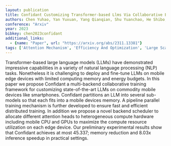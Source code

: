 ```yaml
---
layout: publication
title: Confidant Customizing Transformer-based Llms Via Collaborative Edge Training
authors: Chen Yuhao, Yan Yuxuan, Yang Qianqian, Shu Yuanchao, He Shibo, Chen Jiming
conference: "Arxiv"
year: 2023
bibkey: chen2023confidant
additional_links:
  - {name: "Paper", url: "https://arxiv.org/abs/2311.13381"}
tags: ['Attention Mechanism', 'Efficiency And Optimization', 'Large Scale Training', 'Model Architecture', 'Pretraining Methods', 'Tools', 'Training Techniques', 'Transformer']
---
```

Transformer-based large language models (LLMs) have demonstrated impressive capabilities in a variety of natural language processing (NLP) tasks. Nonetheless it is challenging to deploy and fine-tune LLMs on mobile edge devices with limited computing memory and energy budgets. In this paper we propose Confidant a multi-backend collaborative training framework for customizing state-of-the-art LLMs on commodity mobile devices like smartphones. Confidant partitions an LLM into several sub-models so that each fits into a mobile devices memory. A pipeline parallel training mechanism is further developed to ensure fast and efficient distributed training. In addition we propose a novel backend scheduler to allocate different attention heads to heterogeneous compute hardware including mobile CPU and GPUs to maximize the compute resource utilization on each edge device. Our preliminary experimental results show that Confidant achieves at most 45.337; memory reduction and 8.03x inference speedup in practical settings.
